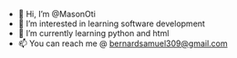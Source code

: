 - 👋 Hi, I’m @MasonOti
- 👀 I’m interested in learning software development
- 🌱 I’m currently learning python and html
- 📫 You can reach me @ bernardsamuel309@gmail.com

<!---
MasonOti/MasonOti is a ✨ special ✨ repository because its `README.md` (this file) appears on your GitHub profile.
You can click the Preview link to take a look at your changes.
--->
